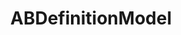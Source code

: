---
title: ABDefinitionModel
layout: module
mod: 'module:ABDefinitionModel'
category: api-models
---